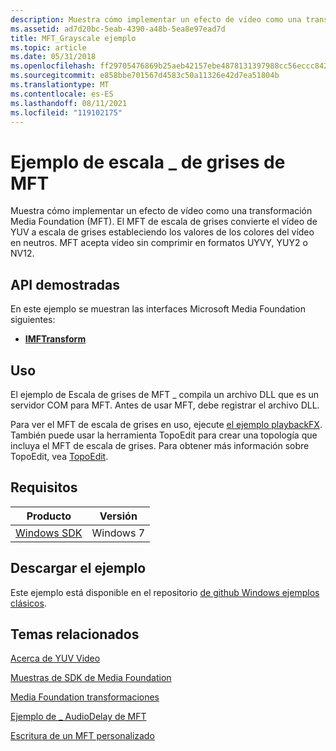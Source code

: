 ```yaml
---
description: Muestra cómo implementar un efecto de vídeo como una transformación Media Foundation (MFT).
ms.assetid: ad7d20bc-5eab-4390-a48b-5ea8e97ead7d
title: MFT_Grayscale ejemplo
ms.topic: article
ms.date: 05/31/2018
ms.openlocfilehash: ff29705476869b25aeb42157ebe4878131397988cc56eccc842fcb81134fb8db
ms.sourcegitcommit: e858bbe701567d4583c50a11326e42d7ea51804b
ms.translationtype: MT
ms.contentlocale: es-ES
ms.lasthandoff: 08/11/2021
ms.locfileid: "119102175"
---
```

# <a name="mft_grayscale-sample"></a>Ejemplo de escala \_ de grises de MFT

Muestra cómo implementar un efecto de vídeo como una transformación Media Foundation (MFT). El MFT de escala de grises convierte el vídeo de YUV a escala de grises estableciendo los valores de los colores del vídeo en neutros. MFT acepta vídeo sin comprimir en formatos UYVY, YUY2 o NV12.

## <a name="apis-demonstrated"></a>API demostradas

En este ejemplo se muestran las interfaces Microsoft Media Foundation siguientes:

-   [**IMFTransform**](/windows/desktop/api/mftransform/nn-mftransform-imftransform)

## <a name="usage"></a>Uso

El ejemplo de Escala de grises de MFT \_ compila un archivo DLL que es un servidor COM para MFT. Antes de usar MFT, debe registrar el archivo DLL.

Para ver el MFT de escala de grises en uso, ejecute [el ejemplo playbackFX](/previous-versions//bb970336(v=vs.85)). También puede usar la herramienta TopoEdit para crear una topología que incluya el MFT de escala de grises. Para obtener más información sobre TopoEdit, vea [TopoEdit](topoedit.md).

## <a name="requirements"></a>Requisitos



| Producto                                                        | Versión   |
|----------------------------------------------------------------|-----------|
| [Windows SDK](https://msdn.microsoft.com/windowsvista/bb980924.aspx) | Windows 7 |



 

## <a name="downloading-the-sample"></a>Descargar el ejemplo

Este ejemplo está disponible en el repositorio [de github Windows ejemplos clásicos](https://github.com/Microsoft/Windows-classic-samples/tree/master/Samples/Win7Samples/multimedia/mediafoundation/mft_grayscale).

## <a name="related-topics"></a>Temas relacionados

<dl> <dt>

[Acerca de YUV Video](about-yuv-video.md)
</dt> <dt>

[Muestras de SDK de Media Foundation](media-foundation-sdk-samples.md)
</dt> <dt>

[Media Foundation transformaciones](media-foundation-transforms.md)
</dt> <dt>

[Ejemplo de \_ AudioDelay de MFT](mft-audiodelay-sample.md)
</dt> <dt>

[Escritura de un MFT personalizado](writing-a-custom-mft.md)
</dt> </dl>

 

 
